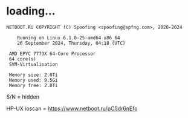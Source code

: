 # loading...
```
NETBOOT.RU COPYRIGHT (C) Spoofing <spoofing@spfng.com>, 2020-2024

	Running on Linux 6.1.0-25-amd64 x86_64
	26 September 2024, Thursday, 04:18 (UTC)

 AMD EPYC 7773X 64-Core Processor
 64 core(s)
 SVM-Virtualisation

 Memory size: 2.0Ti
 Memory used: 9.5Gi
 Memory free: 2.0Ti
```
S/N = hidden

HP-UX ioscan = https://www.netboot.ru/pC5dr6nEfo
